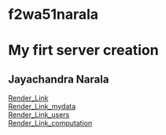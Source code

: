 # f2wa51narala
# My firt server creation
## Jayachandra Narala
[Render_Link](https://f2wa51narala.onrender.com)<br>
[Render_Link_mydata](https://f2wa51narala.onrender.com/mydata)<br>
[Render_Link_users](https://f2wa51narala.onrender.com/users)<br>
[Render_Link_computation](https://f2wa51narala.onrender.com/computation)
